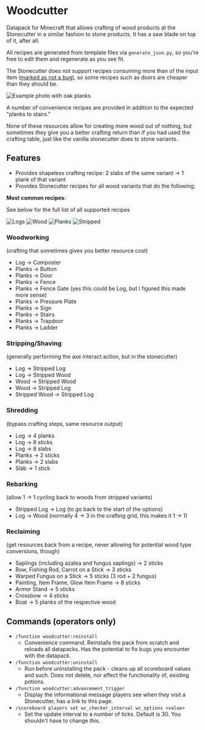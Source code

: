 # Woodcutter

Datapack for Minecraft that allows crafting of wood products at the Stonecutter in a similar fashion to stone products. It has a saw blade on top of it, after all.

All recipes are generated from template files via `generate_json.py`, so you're free to edit them and regenerate as you see fit.

The Stonecutter does not support recipes consuming more than of the input item ([marked as not a bug](https://bugs.mojang.com/browse/MC-151141)), so some recipes such as doors are cheaper than they should be. 

![Example photo with oak planks](https://i.imgur.com/FkdLxLH.png)

A number of convenience recipes are provided in addition to the expected "planks to stairs."

None of these resources allow for creating more wood out of nothing, but sometimes they give you a better crafting return than if you had used the crafting table, just like the vanilla stonecutter does to stone variants.

## Features

- Provides shapeless crafting recipe: 2 slabs of the same variant -> 1 plank of that variant
- Provides Stonecutter recipes for all wood variants that do the following:

**Most common recipes**:

See below for the full list of all supported recipes

![Logs](https://i.imgur.com/M7qohQB.png)
![Wood](https://i.imgur.com/YcExopl.png)
![Planks](https://i.imgur.com/k0fvJ9j.png)
![Stripped](https://i.imgur.com/ucxj7Z7.png)

<!-- For these screenshots, include all the white on the top, 2 pixels out inclusive from the right, same for bottom, stop just before white on the left -->

### Woodworking

(crafting that sometimes gives you better resource cost)

- Log -> Composter
- Planks -> Button
- Planks -> Door
- Planks -> Fence
- Planks -> Fence Gate (yes this could be Log, but I figured this made more sense)
- Planks -> Pressure Plate
- Planks -> Sign
- Planks -> Stairs
- Planks -> Trapdoor
- Planks -> Ladder

### Stripping/Shaving

(generally performing the axe interact action, but in the stonecutter)

- Log -> Stripped Log
- Log -> Stripped Wood
- Wood -> Stripped Wood
- Wood -> Stripped Log
- Stripped Wood -> Stripped Log

### Shredding

(bypass crafting steps, same resource output)

- Log -> 4 planks
- Log -> 8 sticks
- Log -> 8 slabs
- Planks -> 2 sticks
- Planks -> 2 slabs
- Slab -> 1 stick

### Rebarking

(allow 1 -> 1 cycling back to woods from stripped variants)

- Stripped Log -> Log (to go back to the start of the options)
- Log -> Wood (normally 4 -> 3 in the crafting grid, this makes it 1 -> 1)

### Reclaiming

(get resources back from a recipe, never allowing for potential wood type conversions, though)

- Saplings (including azalea and fungus saplings) -> 2 sticks
- Bow, Fishing Rod, Carrot on a Stick -> 3 sticks
- Warped Fungus on a Stick -> 5 sticks (3 rod + 2 fungus)
- Painting, Item Frame, Glow Item Frame -> 8 sticks
- Armor Stand -> 5 sticks
- Crossbow -> 4 sticks
- Boat -> 5 planks of the respective wood

## Commands (operators only)

* `/function woodcutter:reinstall`
  * Convenience command. Reinstalls the pack from scratch and reloads all datapacks.
    Has the potential to fix bugs you encounter with the datapack.
* `/function woodcutter:uninstall`
  * Run before uninstalling the pack - cleans up all scoreboard values and such.
    Does not delete, nor affect the functionality of, existing potions.
* `/function woodcutter:advancement_trigger`
  * Display the informational message players see when they visit a Stonecutter, has a link to this page.
* `/scoreboard players set wc_checker_interval wc_options <value>`
  * Set the update interval to a number of ticks. Default is 30. You shouldn't have to change this.